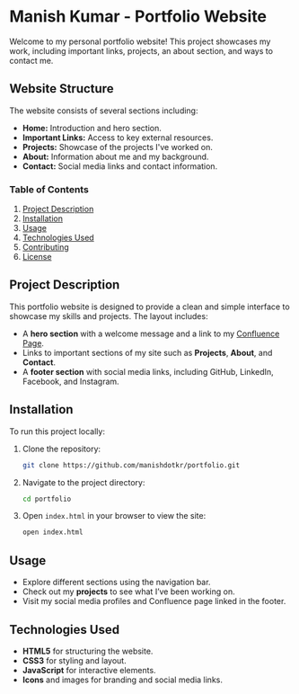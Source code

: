# Manish Kumar - Portfolio Website

Welcome to my personal portfolio website! This project showcases my work, including important links, projects, an about section, and ways to contact me. 

## Website Structure

The website consists of several sections including:
- **Home:** Introduction and hero section.
- **Important Links:** Access to key external resources.
- **Projects:** Showcase of the projects I've worked on.
- **About:** Information about me and my background.
- **Contact:** Social media links and contact information.

### Table of Contents
1. [Project Description](#project-description)
2. [Installation](#installation)
3. [Usage](#usage)
4. [Technologies Used](#technologies-used)
5. [Contributing](#contributing)
6. [License](#license)

## Project Description

This portfolio website is designed to provide a clean and simple interface to showcase my skills and projects. The layout includes:
- A **hero section** with a welcome message and a link to my [Confluence Page](https://confluence.external-share.com/content/778735b3-5292-4bcc-8689-db202c43665b).
- Links to important sections of my site such as **Projects**, **About**, and **Contact**.
- A **footer section** with social media links, including GitHub, LinkedIn, Facebook, and Instagram.

## Installation

To run this project locally:

1. Clone the repository:
   ```bash
   git clone https://github.com/manishdotkr/portfolio.git
   ```

2. Navigate to the project directory:
   ```bash
   cd portfolio
   ```

3. Open `index.html` in your browser to view the site:
   ```bash
   open index.html
   ```

## Usage

- Explore different sections using the navigation bar.
- Check out my **projects** to see what I’ve been working on.
- Visit my social media profiles and Confluence page linked in the footer.

## Technologies Used

- **HTML5** for structuring the website.
- **CSS3** for styling and layout.
- **JavaScript** for interactive elements.
- **Icons** and images for branding and social media links.
